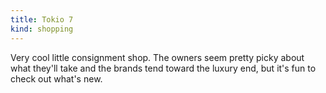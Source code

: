 ```yaml
---
title: Tokio 7
kind: shopping
---
```

Very cool little consignment shop. The owners seem pretty picky about what they'll take and the brands tend toward the luxury end, but it's fun to check out what's new.